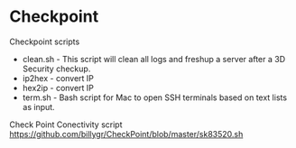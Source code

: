 # Checkpoint
Checkpoint scripts

- clean.sh - This script will clean all logs and freshup a server after a 3D Security checkup.
- ip2hex - convert IP
- hex2ip - convert IP
- term.sh - Bash script for Mac to open SSH terminals based on text lists as input.

Check Point Conectivity script
https://github.com/billygr/CheckPoint/blob/master/sk83520.sh
